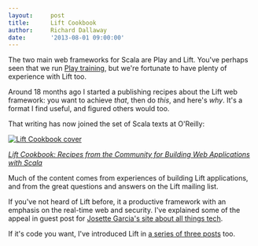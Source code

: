 ```yaml
---
layout:     post
title:      Lift Cookbook
author:     Richard Dallaway
date:       '2013-08-01 09:00:00'
---
```


The two main web frameworks for Scala are Play and Lift.  You've perhaps seen that we run [Play training](/training/core-play.html), but we're fortunate to have plenty of experience with Lift too.

Around 18 months ago I started a publishing recipes about the Lift web framework: you want to achieve _that_, then do _this_, and here's _why_.  It's a format I find useful, and figured others would too.

<!-- break -->

That writing has now joined the set of Scala texts at O'Reilly:

[![Lift Cookbook cover](http://akamaicovers.oreilly.com/images/0636920029151/cat.gif)](http://shop.oreilly.com/product/0636920029151.do)

_[Lift Cookbook: Recipes from the Community for Building Web Applications with Scala ](http://shop.oreilly.com/product/0636920029151.do)_

Much of the content comes from experiences of building Lift applications, and from the great questions and answers on the Lift mailing list.

If you've not heard of Lift before, it a productive framework with an emphasis on the real-time web and security. I've explained some of the appeal in guest post for [Josette Garcia's site about all things tech](http://www.josetteorama.com/lift-is-the-most-powerful-most-secure-web-framework-available-today-2/).

If it's code you want, I've introduced Lift in [a series of three posts](http://search.oreilly.com/?q=Lift&submit=&tmpl=programming) too.

